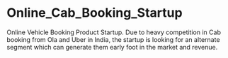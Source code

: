# Online_Cab_Booking_Startup
Online Vehicle Booking Product Startup. Due to heavy competition in Cab booking from Ola and Uber in India, the startup is looking for an alternate segment which can generate them early foot in the market and revenue.
